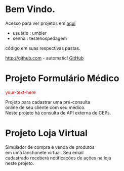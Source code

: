 Bem Vindo.
============================================================================
Acesso para ver projetos em [aqui](http://github-oiler707-com.umbler.net/)     
* usuário : umbler
* senha : testehospedagem 

código em suas respectivas pastas.

http://github.com - automatic!
[GitHub](http://github.com)

Projeto Formulário Médico
============================================================================
<div style="color: red"> your-text-here </div>  

Projeto para cadastrar uma pré-consulta  
online de seu cliente com seu médico.    
Neste projeto há consulta de API externa 
de CEPs.  

Projeto Loja Virtual
============================================================================
Simulador de compra e venda de  produtos  
em uma lanchonete virtual. Seu email  
cadastrado receberá notificações de ações na loja  
neste projeto.







